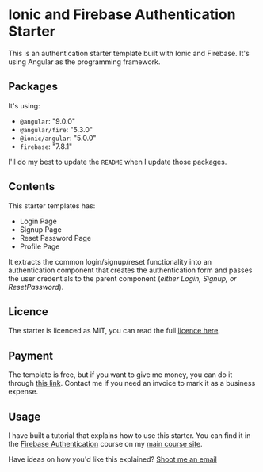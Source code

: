 # Ionic and Firebase Authentication Starter

This is an authentication starter template built with Ionic and Firebase. It's
using Angular as the programming framework.

## Packages

It's using:

- `@angular`: "9.0.0"
- `@angular/fire`: "5.3.0"
- `@ionic/angular`: "5.0.0"
- `firebase`: "7.8.1"

I'll do my best to update the `README` when I update those packages.

## Contents

This starter templates has:

- Login Page
- Signup Page
- Reset Password Page
- Profile Page

It extracts the common login/signup/reset functionality into an authentication
component that creates the authentication form and passes the user credentials
to the parent component (_either Login, Signup, or ResetPassword_).

## Licence

The starter is licenced as MIT, you can read the full
[licence here](/licence.md).

## Payment

The template is free, but if you want to give me money, you can do it through
[this link](https://paypal.me/javebratt). Contact me if you need an invoice to
mark it as a business expense.

## Usage

I have built a tutorial that explains how to use this starter. You can find it
in the
[Firebase Authentication](https://courses.jsmobiledev.com/course/authentication/intro)
course on my [main course site](https://courses.jsmobiledev.com/).

Have ideas on how you'd like this explained?
[Shoot me an email](https://jsmobiledev.com/contact)
